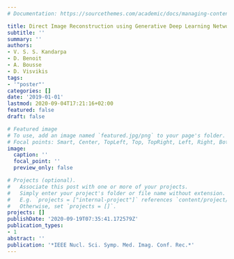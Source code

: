 ```yaml
---
# Documentation: https://sourcethemes.com/academic/docs/managing-content/

title: Direct Image Reconstruction using Generative Deep Learning Networks
subtitle: ''
summary: ''
authors:
- V. S. S. Kandarpa
- D. Benoit
- A. Bousse
- D. Visvikis
tags:
- '"poster"'
categories: []
date: '2019-01-01'
lastmod: 2020-09-04T17:21:16+02:00
featured: false
draft: false

# Featured image
# To use, add an image named `featured.jpg/png` to your page's folder.
# Focal points: Smart, Center, TopLeft, Top, TopRight, Left, Right, BottomLeft, Bottom, BottomRight.
image:
  caption: ''
  focal_point: ''
  preview_only: false

# Projects (optional).
#   Associate this post with one or more of your projects.
#   Simply enter your project's folder or file name without extension.
#   E.g. `projects = ["internal-project"]` references `content/project/deep-learning/index.md`.
#   Otherwise, set `projects = []`.
projects: []
publishDate: '2020-09-19T07:35:41.172579Z'
publication_types:
- 1
abstract: ''
publication: '*IEEE Nucl. Sci. Symp. Med. Imag. Conf. Rec.*'
---
```


